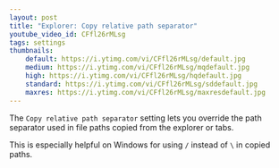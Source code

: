 ```yaml
---
layout: post
title: "Explorer: Copy relative path separator"
youtube_video_id: CFfl26rMLsg
tags: settings
thumbnails:
    default: https://i.ytimg.com/vi/CFfl26rMLsg/default.jpg
    medium: https://i.ytimg.com/vi/CFfl26rMLsg/mqdefault.jpg
    high: https://i.ytimg.com/vi/CFfl26rMLsg/hqdefault.jpg
    standard: https://i.ytimg.com/vi/CFfl26rMLsg/sddefault.jpg
    maxres: https://i.ytimg.com/vi/CFfl26rMLsg/maxresdefault.jpg
---
```


The `Copy relative path separator` setting lets you override the path separator used in file paths copied from the explorer or tabs.

This is especially helpful on Windows for using `/` instead of `\` in copied paths.